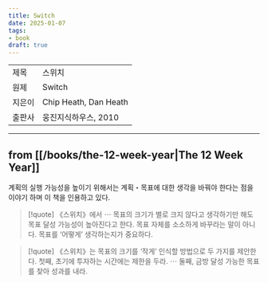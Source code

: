```yaml
---
title: Switch
date: 2025-01-07
tags:
- book
draft: true
---
```


| | |
| --- | --- |
| 제목 | 스위치 |
| 원제 | Switch |
| 지은이 | Chip Heath, Dan Heath |
| 출판사 | 웅진지식하우스, 2010 |

<!--
- 부제는 ‘손쉽게 극적인 변화를 이끌어내는 행동설계의 힘’.

<BR />

[[/notes/book-rating|점수]]는 -점. 


---
## 밑줄 긋기
> [!quote] 

> [!quote] 

> [!quote] 
-->

---
## from [[/books/the-12-week-year|The 12 Week Year]]
계획의 실행 가능성을 높이기 위해서는 계획・목표에 대한 생각을 바꿔야 한다는 점을 이야기 하며 이 책을 인용하고 있다.

> [!quote] 
> 《스위치》에서 $\cdots$ 목표의 크기가 별로 크지 않다고 생각하기만 해도 목표 달성 가능성이 높아진다고 한다. 목표 자체를 소소하게 바꾸라는 말이 아니다. 목표를 ‘어떻게’ 생각하는지가 중요하다.

> [!quote]
> 《스위치》는 목표의 크기를 ‘작게’ 인식할 방법으로 두 가지를 제안한다. 첫째, 초기에 투자하는 시간에는 제한을 두라. $\cdots$ 둘째, 금방 달성 가능한 목표를 찾아 성과를 내라.